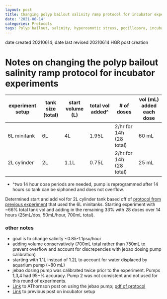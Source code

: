 ```yaml
---
layout: post
title: Changing polyp bailout salinity ramp protocol for incubator experiments
date: '2021-06-14'
categories: Protocols
tags: Polyp bailout, salinity, hyperosmotic stress, pocillopora, incubator
---
```


date created 20210614;
date last revised 20210614 HGR post creation

# Notes on changing the polyp bailout salinity ramp protocol for incubator experiments

| experiment setup | tank size (total) | start volume (L) | total vol added^ | # of doses | vol (mL) added each dose |
| --- | --- | --- | --- | --- | --- |
| 6L minitank | 6L | 4L | 1.95L | 2/hr for 14h (28 total) | 60 mL |
| 2L cylinder | 2L | 1.1L | 0.75L | 2/hr for 14h (28 total) | 25 mL |

- ^two 14 hour dose periods are needed, pump is reprogrammed after 14 hours so tank can be siphoned and does not overflow.

Determined start and add vol for 2L cylinder tank based off of [protocol from previous experiment](https://github.com/thesyntheticcoral/SynCoral_Protocols/blob/master/Polyp_Bailout/PUTNAM_LAB_POLYP_BAILOUT_PROTOCOL.md) that used the 6L minitanks. Starting experiment with ~66% total tank vol and adding in the remaining 33% with 28 doses over 14 hours (25mL/dos, 50mL/hour, 700mL total).

### other notes
- goal is to change salinity ~0.85-1.1psu/hour
- adding volume conservatively (700mL total rather than 750mL to prevent overflow and account for discrepencies with jebao dosing pump calibration)
- starting with 1.1L instead of 1.2L to account for water displaced by aquarium pump (~80 mL)
- jebao dosing pump was calibrated twice prior to the experiment. Pumps 1,3,4 had 95+% accuracy. Pump 2 was not consistent and not used for this round of experiments.
- [Link](https://atho1803.github.io/AT_Putnam_Lab_Notebook/Jebao-Dosing-Pump-Protocol/) to AThornson post on using the jebao pump; [pdf of protocol](https://github.com/atho1803/AT_Putnam_Lab_Notebook/blob/master/protocols/JebaoDosingPumpManual.pdf)
- [Link](https://hgreich.github.io/HGRlabnotebook/protocols/2021/06/11/Setting-up-incubator-for-polyp-bailout-experiment.html) to previous post on incubator setup
